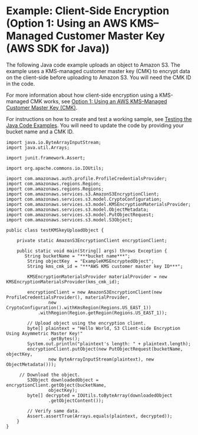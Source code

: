 # Example: Client\-Side Encryption \(Option 1: Using an AWS KMS–Managed Customer Master Key \(AWS SDK for Java\)\)<a name="client-side-using-kms-java"></a>

The following Java code example uploads an object to Amazon S3\. The example uses a KMS\-managed customer master key \(CMK\) to encrypt data on the client\-side before uploading to Amazon S3\. You will need the CMK ID in the code\.

For more information about how client\-side encryption using a KMS\-managed CMK works, see [Option 1: Using an AWS KMS–Managed Customer Master Key \(CMK\)](UsingClientSideEncryption.md#client-side-encryption-kms-managed-master-key-intro)\. 

For instructions on how to create and test a working sample, see [Testing the Java Code Examples](UsingTheMPDotJavaAPI.md#TestingJavaSamples)\. You will need to update the code by providing your bucket name and a CMK ID\. 

```
import java.io.ByteArrayInputStream;
import java.util.Arrays;

import junit.framework.Assert;

import org.apache.commons.io.IOUtils;

import com.amazonaws.auth.profile.ProfileCredentialsProvider;
import com.amazonaws.regions.Region;
import com.amazonaws.regions.Regions;
import com.amazonaws.services.s3.AmazonS3EncryptionClient;
import com.amazonaws.services.s3.model.CryptoConfiguration;
import com.amazonaws.services.s3.model.KMSEncryptionMaterialsProvider;
import com.amazonaws.services.s3.model.ObjectMetadata;
import com.amazonaws.services.s3.model.PutObjectRequest;
import com.amazonaws.services.s3.model.S3Object;

public class testKMSkeyUploadObject {

    private static AmazonS3EncryptionClient encryptionClient;

    public static void main(String[] args) throws Exception { 
       String bucketName = "***bucket name***"; 
        String objectKey  = "ExampleKMSEncryptedObject";
        String kms_cmk_id = "***AWS KMS customer master key ID***";
        
        KMSEncryptionMaterialsProvider materialProvider = new KMSEncryptionMaterialsProvider(kms_cmk_id);
       
        encryptionClient = new AmazonS3EncryptionClient(new ProfileCredentialsProvider(), materialProvider,
                new CryptoConfiguration().withKmsRegion(Regions.US_EAST_1))
            .withRegion(Region.getRegion(Regions.US_EAST_1));
        
        // Upload object using the encryption client.
        byte[] plaintext = "Hello World, S3 Client-side Encryption Using Asymmetric Master Key!"
                .getBytes();
        System.out.println("plaintext's length: " + plaintext.length);
        encryptionClient.putObject(new PutObjectRequest(bucketName, objectKey,
                new ByteArrayInputStream(plaintext), new ObjectMetadata()));

     // Download the object.
        S3Object downloadedObject = encryptionClient.getObject(bucketName,
                objectKey);
        byte[] decrypted = IOUtils.toByteArray(downloadedObject
                .getObjectContent());
        
        // Verify same data.
        Assert.assertTrue(Arrays.equals(plaintext, decrypted));
    }
}
```